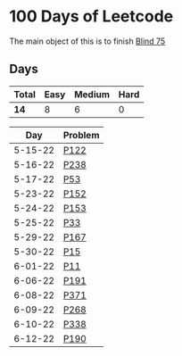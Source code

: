 # 100 Days of Leetcode

The main object of this is to finish [Blind 75](https://leetcode.com/discuss/general-discussion/460599/blind-75-leetcode-questions)

## Days

| Total  | Easy | Medium | Hard |
| ------ | ---- | ------ | ---- |
| **14** | 8    | 6      | 0    |


| Day     | Problem                                                                     |
| ------- | --------------------------------------------------------------------------- |
| 5-15-22 | [P122](https://leetcode.com/problems/best-time-to-buy-and-sell-stock/)      |
| 5-16-22 | [P238](https://leetcode.com/problems/product-of-array-except-self/)         |
| 5-17-22 | [P53](https://leetcode.com/problems/maximum-subarray/)                      |
| 5-23-22 | [P152](https://leetcode.com/problems/maximum-product-subarray/)             |
| 5-24-22 | [P153](https://leetcode.com/problems/find-minimum-in-rotated-sorted-array/) |
| 5-25-22 | [P33](https://leetcode.com/problems/search-in-rotated-sorted-array/)        |
| 5-29-22 | [P167](https://leetcode.com/problems/two-sum-ii-input-array-is-sorted/)     |
| 5-30-22 | [P15](https://leetcode.com/problems/3sum/)                                  |
| 6-01-22 | [P11](https://leetcode.com/problems/container-with-most-water/)             |
| 6-06-22 | [P191](https://leetcode.com/problems/number-of-1-bits/)                     |
| 6-08-22 | [P371](https://leetcode.com/problems/sum-of-two-integers/)                  |
| 6-09-22 | [P268](https://leetcode.com/problems/missing-number/)                       |
| 6-10-22 | [P338](https://leetcode.com/problems/counting-bits/)                        |
| 6-12-22 | [P190](https://leetcode.com/problems/reverse-bits/submissions/)             | 
